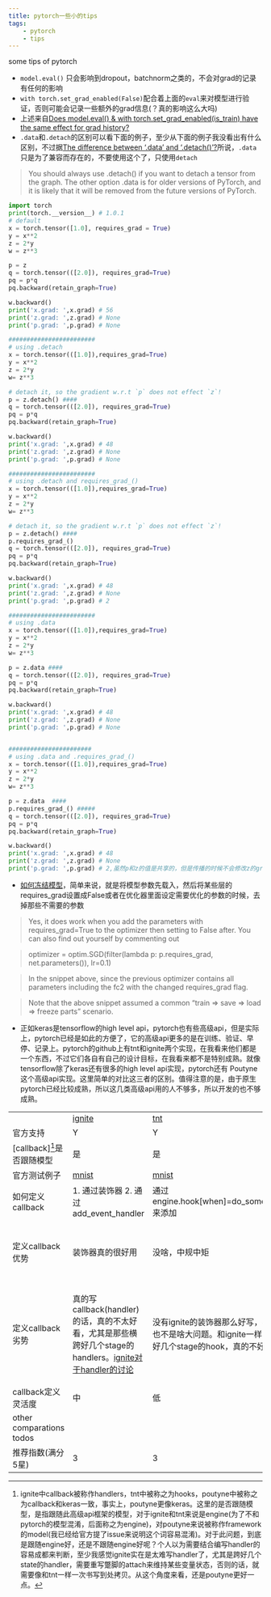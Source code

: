 ```yaml
---
title: pytorch一些小的tips
tags: 
    - pytorch
    - tips
---
```


some tips of pytorch

<!--more-->

- `model.eval()` 只会影响到dropout，batchnorm之类的，不会对grad的记录有任何的影响
- `with torch.set_grad_enabled(False)`配合着上面的`eval`来对模型进行验证，否则可能会记录一些额外的grad信息(？真的影响这么大吗)
- 上述来自[Does model.eval() & with torch.set_grad_enabled(is_train) have the same effect for grad history?](https://discuss.pytorch.org/t/does-model-eval-with-torch-set-grad-enabled-is-train-have-the-same-effect-for-grad-history/17183)
- `.data`和`.detach`的区别可以看下面的例子，至少从下面的例子我没看出有什么区别，不过据[The difference between ‘.data’ and ‘.detach()’?](https://discuss.pytorch.org/t/the-difference-between-data-and-detach/30926)所说，`.data`只是为了兼容而存在的，不要使用这个了，只使用`detach`
> You should always use .detach() if you want to detach a tensor from the graph. The other option .data is for older versions of PyTorch, and it is likely that it will be removed from the future versions of PyTorch.  
```python
import torch
print(torch.__version__) # 1.0.1
# default
x = torch.tensor([1.0], requires_grad = True)
y = x**2
z = 2*y
w = z**3

p = z
q = torch.tensor(([2.0]), requires_grad=True)
pq = p*q
pq.backward(retain_graph=True)

w.backward()
print('x.grad: ',x.grad) # 56
print('z.grad: ',z.grad) # None
print('p.grad: ',p.grad) # None

########################
# using .detach
x = torch.tensor(([1.0]),requires_grad=True)
y = x**2
z = 2*y
w= z**3

# detach it, so the gradient w.r.t `p` does not effect `z`!
p = z.detach() ####
q = torch.tensor(([2.0]), requires_grad=True)
pq = p*q
pq.backward(retain_graph=True)

w.backward()
print('x.grad: ',x.grad) # 48
print('z.grad: ',z.grad) # None
print('p.grad: ',p.grad) # None

########################
# using .detach and requires_grad_()
x = torch.tensor(([1.0]),requires_grad=True)
y = x**2
z = 2*y
w= z**3

# detach it, so the gradient w.r.t `p` does not effect `z`!
p = z.detach() ####
p.requires_grad_()
q = torch.tensor(([2.0]), requires_grad=True)
pq = p*q
pq.backward(retain_graph=True)

w.backward()
print('x.grad: ',x.grad) # 48
print('z.grad: ',z.grad) # None
print('p.grad: ',p.grad) # 2

########################
# using .data
x = torch.tensor(([1.0]),requires_grad=True)
y = x**2
z = 2*y
w= z**3

p = z.data ####
q = torch.tensor(([2.0]), requires_grad=True)
pq = p*q
pq.backward(retain_graph=True)

w.backward()
print('x.grad: ',x.grad) # 48
print('z.grad: ',z.grad) # None
print('p.grad: ',p.grad) # None


#######################
# using .data and .requires_grad_()
x = torch.tensor(([1.0]),requires_grad=True)
y = x**2
z = 2*y
w= z**3

p = z.data  ####
p.requires_grad_() #####
q = torch.tensor(([2.0]), requires_grad=True)
pq = p*q
pq.backward(retain_graph=True)

w.backward()
print('x.grad: ',x.grad) # 48
print('z.grad: ',z.grad) # None
print('p.grad: ',p.grad) # 2,虽然p和z的值是共享的，但是传播的时候不会修改z的grad值，仔细想想好像也有道理
```
- [如何冻结模型](https://discuss.pytorch.org/t/the-difference-between-data-and-detach/30926)，简单来说，就是将模型参数先载入，然后将某些层的requires_grad设置成False或者在优化器里面设定需要优化的参数的时候，去掉那些不需要的参数
> Yes, it does work when you add the parameters with requires_grad=True to the optimizer then setting to False after. You can also find out yourself by commenting out

> optimizer = optim.SGD(filter(lambda p: p.requires_grad, net.parameters()), lr=0.1)

> In the snippet above, since the previous optimizer contains all parameters including the fc2 with the changed requires_grad flag.

> Note that the above snippet assumed a common “train => save => load => freeze parts” scenario.

- 正如keras是tensorflow的high level api，pytorch也有些高级api，但是实际上，pytorch已经是如此的方便了，它的高级api更多的是在训练、验证、早停、记录上。pytorch的github上有tnt和ignite两个实现，在我看来他们都是一个东西，不过它们各自有自己的设计目标，在我看来都不是特别成熟。就像tensorflow除了keras还有很多的high level api实现，pytorch还有 Poutyne这个高级api实现。这里简单的对比这三者的区别。值得注意的是，由于原生pytorch已经比较成熟，所以这几类高级api用的人不够多，所以开发的也不够成熟。

|          |  |                                       |                                                      |
| -------- | ---------------------------------------------- | ------------------------------------- | ---------------------------------------------------- |
|          | [ignite](https://github.com/pytorch/ignite/) | [tnt](https://github.com/pytorch/tnt/) | [poutyne](https://github.com/GRAAL-Research/poutyne) |
| 官方支持 | Y                                              | Y | N |
| [callback][^callback]是否跟随模型 | 是 | 是 | 否 |
| 官方测试例子 | [mnist](https://github.com/pytorch/ignite/blob/master/examples/mnist/mnist.py) | [mnist](https://github.com/pytorch/tnt/blob/master/example/mnist.py) | [mnist](https://github.com/GRAAL-Research/poutyne/blob/master/examples/mnist.ipynb) |
| 如何定义callback | 1. 通过装饰器 2. 通过add_event_handler | 通过engine.hook[when]=do_something_fn来添加 | 通过fit的时候传入callbacklist |
| 定义callback优势 | 装饰器真的很好用 | 没啥，中规中矩 | 和keras比较像，用类来描述callback，封装比较好 |
| 定义callback劣势 | 真的写callback(handler)的话，真的不太好看，尤其是那些横跨好几个stage的handlers。[ignite对于handler的讨论](https://github.com/pytorch/ignite/issues/37) | 没有ignite的装饰器那么好写，不过这个也不是啥大问题。和ignite一样，写横跨好几个stage的hook，真的不好看。 | callback略微舒服点，但是没有ignite的装饰器那么好写，不过这个也不是啥大问题 |
| callback定义灵活度 | 中 | 低 | 高 |
| other comparations todos |  |  |  |
| 推荐指数(满分5星) | 3 | 3 | 3 |

[^callback]: ignite中callback被称作handlers，tnt中被称之为hooks，poutyne中被称之为callback和keras一致，事实上，poutyne更像keras。这里的是否跟随模型，是指跟随此高级api框架的模型，对于ignite和tnt来说是engine(为了不和pytorch的模型混淆，后面称之为engine)，对poutyne来说被称作framework的model(我已经给官方提了issue来说明这个词容易混淆)。对于此问题，到底是跟随engine好，还是不跟随engine好呢？个人以为需要结合编写handler的容易成都来判断，至少我感觉ignite实在是太难写handler了，尤其是跨好几个state的handler，需要重写蹩脚的attach来维持某些变量状态，否则的话，就需要像和tnt一样一次书写到处拷贝。从这个角度来看，还是poutyne更好一点。

